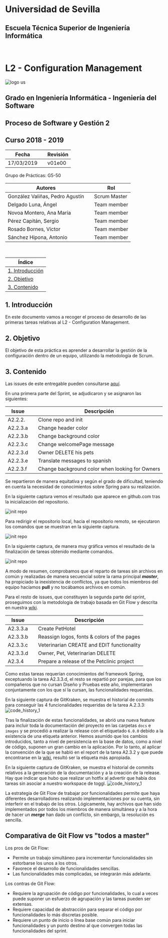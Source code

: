# Universidad de Sevilla
## Escuela Técnica Superior de Ingeniería Informática
&nbsp;
&nbsp;
# L2 - Configuration Management

![logo us](../images/L2-8-image-logo_us_300.gif)

## Grado en Ingeniería Informática - Ingeniería del Software

## Proceso de Software y Gestión 2
## Curso 2018 - 2019

| Fecha     |    |Revisión |
|-----------|----|----------|
|17/03/2019 |    |v01e00|

Grupo de Prácticas: G5-50

| Autores |     | Rol |
|---------|-----|------|
| González Valiñas, Pedro Agustín |  | Scrum Master |
| Delgado Luna, Ángel             |  | Team member |
| Novoa Montero, Ana María        |  | Team member |
| Pérez Capitán, Sergio           |  | Team member |
| Rosado Bornes, Víctor           |  | Team member |
| Sánchez Hipona, Antonio         |  | Team member |

&nbsp;

| Índice |
|--------|
| [1. Introducción](#1-introduccion) |
| [2. Objetivo](#2-objetivo) |
| [3. Contenido](#3-contenido) |

## 1. Introducción
En este documento vamos a recoger el proceso de desarrollo de las primeras tareas relativas al L2 - Configuration Management.


## 2. Objetivo
El objetivo de esta práctica es aprender a desarrollar la gestión de la configuración dentro de un equipo, utilizando la metodología de Scrum.


## 3. Contenido
Las issues de este entregable pueden consultarse [aquí](https://github.com/gii-is-psg2/PSG2-1819-G5-50/issues).

En una primera parte del Sprint, se adjudicaron y se asignaron las siguientes:

| Issue | |Descripción |
|-------|----|-----------|
| A2.2.2. | |Clone repo and init |
| A2.2.3.a| |Change header color |
| A2.2.3.b| |Change background color |
| A2.2.3.c| |Change welcomePage message |
| A2.2.3.d| |Owner DELETE his pets |
| A2.2.3.e| |Translate messages to spanish |
| A2.2.3.f| |Change background color when looking for Owners |


Se repartieron de manera equitativa y según el grado de dificultad, teniendo en cuenta la necesidad de conocimientos sobre Spring para su realización.

En la siguiente captura vemos el resultado que aparece en github.com tras la inicialización del repositorio.

![init repo](../images/L2-8-image-git_repo_init.PNG)

Para redirigir el repositorio local, hacia el repositorio remoto, se ejecutaron los comandos que se muestran en la siguiente captura.

![init repo](../images/L2-8-image-git_remote_and_push.PNG)

En la siguiente captura, de manera muy gráfica vemos el resultado de la finalización de tareas obtenido mediante comandos.

![init repo](../images/L2-8-image-tareas_finish.PNG)

A modo de resumen, comprobamos que el reparto de tareas sin archivos en común y realizadas de manera secuencial sobre la rama principal ***master***, ha propiciado la inexistencia de conflictos, ya que todos los miembros del equipo hacíamos **pull** y no tocábamos archivos en común.

Para el resto de issues, que constituyen la segunda parte del sprint, proseguimos con la metodología de trabajo basada en Git Flow y descrita en nuestra [wiki](https://github.com/gii-is-psg2/PSG2-1819-G5-50/wiki/Configuration-Management-System#structure-of-repositories-and-default-branches).

| Issue | |Descripción |
|-------|----|-----------|
| A2.3.3.a| |Create PetHotel |
| A2.3.3.b| | Reassign logos, fonts & colors of the pages |
| A2.3.3.c| | Veterinarian CREATE and EDIT functionality |
| A2.3.3.d| | Owner, Pet, Veterinarian DELETE |
| A2.3.4  | | Prepare a release of the Petclinic project |

Como estas tareas requerían conocimientos del framework Spring, exceptuando la tarea A2.3.3.d, el resto se repartió por parejas, para que los compañeros que no cursan Diseño y Pruebas este año, implementaran conjuntamente con los que sí la cursan, las funcionalidades requeridas.

En la siguiente captura de GitKraken, se muestra el historial de commits para conseguir las 4 funcionalidades requeridas de la tarea A.2.3.3:
![code_history_1](../images/L2-18-image-code_history_1.PNG)

Tras la finalización de estas funcionalidades, se abrió una nueva feature para incluir toda la documentación del proyecto en las carpetas `docs` e `images` y se procedió a realizar la release con el etiquetado `6.0.0` debido a la existencia de una etiqueta anterior. Hemos asumido que los cambios introducidos, tanto a nivel de persistencia en la base de datos, como a nivel de código, suponen un gran cambio en la aplicación. 
Por lo tanto, al aplicar la convención de la que se habló en el report de la tarea A2.3.2 y que puede encontrarse en la [wiki](https://github.com/gii-is-psg2/PSG2-1819-G5-50/wiki/Configuration-Management-System#labels-for-semantic-versioning), resultó ser la etiqueta más apropiada.

En la siguiente captura de GitKraken, se muestra el historial de commits relativos a la generación de la documentación y a la creación de la release. Hay que indicar que hubo que realizar un hotfix al advertir que había dos tareas sin asociar a nuestro workspace de toggl.
![code_history_1](../images/L2-18-image-code_history_2.PNG)


La estrategia de Git Flow de trabajar por funcionalidades permite que haya diferentes desarrolladores realizando implementaciones por su cuenta, sin interferir en el trabajo de los otros. Lógicamente, hay archivos que han sido implementados por todos los miembros de manera simultánea y a la hora de hacer un ***merge*** han dado un conflicto, sin embargo, la resolución es sencilla. 

## Comparativa de Git Flow vs "todos a master"

Los pros de Git Flow:
- Permite un trabajo simultáneo para incrementar funcionalidades sin estorbarse los unos a los otros.
- Favorece el desarrollo de funcionalidades sencillas.
- Las funcionalidades más complicadas, se integrarán más adelante.

Los contras de Git Flow:
- Requiere la agrupación de código por funcionalidades, lo cual a veces puede suponer un esfuerzo de agrupación y las tareas pueden ser extensas.
- Requiere capacidad de abstracción para separar el código por funcionalidades lo más discretas posible.
- Requiere un punto de inicio o línea base común para iniciar funcionalidades y un punto destino al que convergen todas las funcionalidades del sprint.




